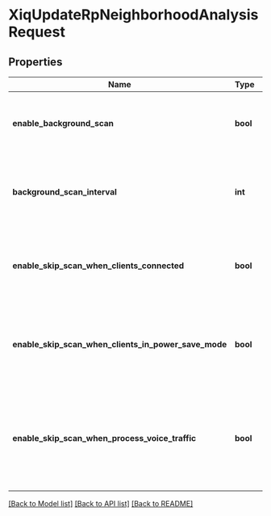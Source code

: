 # XiqUpdateRpNeighborhoodAnalysisRequest

## Properties
Name | Type | Description | Notes
------------ | ------------- | ------------- | -------------
**enable_background_scan** | **bool** | Whether background scan of neighboring devices is enabled | [optional] 
**background_scan_interval** | **int** | The background scan interval in the range of 1 to 1440 minutes | [optional] 
**enable_skip_scan_when_clients_connected** | **bool** | Whether to skip background scan when devices have client connections | [optional] 
**enable_skip_scan_when_clients_in_power_save_mode** | **bool** | Whether to skip background scan when connected devices are in power save mode | [optional] 
**enable_skip_scan_when_process_voice_traffic** | **bool** | Whether to skip background scan when devices have network traffic with voice priority | [optional] 

[[Back to Model list]](../README.md#documentation-for-models) [[Back to API list]](../README.md#documentation-for-api-endpoints) [[Back to README]](../README.md)


